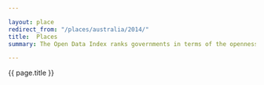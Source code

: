 ```yaml
---

layout: place
redirect_from: "/places/australia/2014/"
title:  Places
summary: The Open Data Index ranks governments in terms of the openness of their data. An initiative of Open Knowledge, the leaders in open data.

---
```


{{ page.title }}